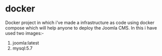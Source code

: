 # docker
Docker project in which i've made a infrastructure as code using docker compose which will help anyone to deploy the Joomla CMS.
In this i have used two images:-
1. joomla:latest
2. mysql:5.7
